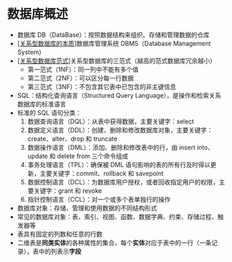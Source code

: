 # 数据库概述

- 数据库 DB（DataBase）：按照数据结构来组织、存储和管理数据的仓库
- [[关系型数据库的本质]]数据库管理系统 DBMS（Database Management System）
- [[关系型数据库范式]]关系型数据库的三范式（越高的范式数据库冗余越小）
  - 第一范式（1NF）：同一列中不能有多个值
  - 第二范式（2NF）：可以区分每一行数据 
  - 第三范式（3NF）：不包含其它表中已包含的非主键信息
- SQL：结构化查询语言（Structured Query Language），是操作和检索关系数据库的标准语言
- 标准的 SQL 语句分类：
  1. 数据查询语言（DQL）：从表中获得数据，主要关键字：select
  2. 数据定义语言（DDL）：创建、删除和修改数据库对象，主要关键字：create、alter、drop 和 truncate
  3. 数据操作语言（DML）：添加、删除和修改表中的行，由 insert into、update 和 delete from 三个命令组成
  4. 事务处理语言（TPL）：确保被 DML 语句影响的表的所有行及时得以更新，主要关键字：commit、rollback 和 savepoint
  5. 数据控制语言（DCL）：为数据库用户授权，或者回收指定用户的权限，主要关键字：grant 和 revoke
  6. 指针控制语言（CCL）：对一个或多个表单独行的操作
- 数据库对象：存储、管理和使用数据的不同结构形式
- 常见的数据库对象：表、索引、视图、函数、数据字典、约束、存储过程、触发器等
- 表具有固定的列数和任意的行数
- 二维表是**同类实体**的各种属性的集合，每个**实体**对应于表中的一行（一条记录），表中的列表示**字段**

[//begin]: # "Autogenerated link references for markdown compatibility"
[关系型数据库的本质]: 关系型数据库的本质 "关系型数据库的本质"
[关系型数据库范式]: 关系型数据库范式 "关系型数据库范式"
[//end]: # "Autogenerated link references"